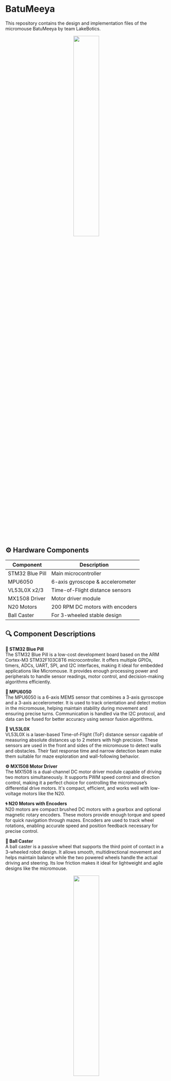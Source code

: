# BatuMeeya
This repository contains the design and implementation files of the micromouse BatuMeeya by team LakeBotics. 
<div align="center">
  <img src=https://github.com/user-attachments/assets/cb5f0bc0-32fc-4af6-abba-428dc2ac65bc width="40%"/>
</div>

## ⚙️ Hardware Components

| Component        | Description                              |
|------------------|------------------------------------------|
| STM32 Blue Pill  | Main microcontroller                     |
| MPU6050          | 6-axis gyroscope & accelerometer         |
| VL53L0X x2/3     | Time-of-Flight distance sensors           |
| MX1508 Driver    | Motor driver module                      |
| N20 Motors       | 200 RPM DC motors with encoders         |
| Ball Caster      | For 3-wheeled stable design              |

## 🔍 Component Descriptions

**🔷 STM32 Blue Pill**  
The STM32 Blue Pill is a low-cost development board based on the ARM Cortex-M3 STM32F103C8T6 microcontroller. It offers multiple GPIOs, timers, ADCs, UART, SPI, and I2C interfaces, making it ideal for embedded applications like Micromouse. It provides enough processing power and peripherals to handle sensor readings, motor control, and decision-making algorithms efficiently.

**📐 MPU6050**  
The MPU6050 is a 6-axis MEMS sensor that combines a 3-axis gyroscope and a 3-axis accelerometer. It is used to track orientation and detect motion in the micromouse, helping maintain stability during movement and ensuring precise turns. Communication is handled via the I2C protocol, and data can be fused for better accuracy using sensor fusion algorithms.

**📏 VL53L0X**  
VL53L0X is a laser-based Time-of-Flight (ToF) distance sensor capable of measuring absolute distances up to 2 meters with high precision. These sensors are used in the front and sides of the micromouse to detect walls and obstacles. Their fast response time and narrow detection beam make them suitable for maze exploration and wall-following behavior.

**⚙️ MX1508 Motor Driver**  
The MX1508 is a dual-channel DC motor driver module capable of driving two motors simultaneously. It supports PWM speed control and direction control, making it a perfect choice for controlling the micromouse’s differential drive motors. It's compact, efficient, and works well with low-voltage motors like the N20.

**🌀 N20 Motors with Encoders**  
N20 motors are compact brushed DC motors with a gearbox and optional magnetic rotary encoders. These motors provide enough torque and speed for quick navigation through mazes. Encoders are used to track wheel rotations, enabling accurate speed and position feedback necessary for precise control.

**🛞 Ball Caster**  
A ball caster is a passive wheel that supports the third point of contact in a 3-wheeled robot design. It allows smooth, multidirectional movement and helps maintain balance while the two powered wheels handle the actual driving and steering. Its low friction makes it ideal for lightweight and agile designs like the micromouse.

<div align="center">
  <img src=https://github.com/user-attachments/assets/cb9611af-9275-4d43-bd03-d670acaf8d6b width="40%"/>
</div>

## 💻 Firmware Implementation

All firmware development was done using **STM32CubeIDE**, which provides an integrated environment for configuring peripherals, writing embedded C code, and flashing the firmware to the STM32 Blue Pill. HAL (Hardware Abstraction Layer) libraries were used for interfacing with peripherals such as timers, UART, I2C, and GPIOs, allowing efficient and readable code development.

### 🧠 Maze Solving Algorithm

To navigate the maze, we implemented a **modified Flood Fill algorithm**. This algorithm assigns cost values to maze cells and updates them dynamically as the mouse explores unknown paths. The robot chooses the neighboring cell with the lowest cost, allowing it to find the shortest path to the center. Our modified version improves exploration efficiency by minimizing unnecessary backtracking and favoring unexplored paths intelligently.

This approach ensures fast, memory-efficient decision-making suitable for real-time execution on the STM32 microcontroller.
